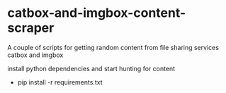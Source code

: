# catbox-and-imgbox-content-scraper
A couple of scripts for getting random content from file sharing services catbox and imgbox

install python dependencies and start hunting for content
- pip install -r requirements.txt

